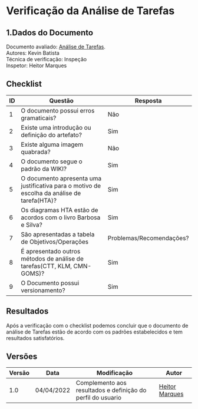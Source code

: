 # Verificação da Análise de Tarefas

## 1.Dados do Documento
Documento avaliado: [Análise de Tarefas](../analise_requisitos/AnaliseHierarquicaDeTarefas.md). <br>
Autores: Kevin Batista<br>
Técnica de verificação: Inspeção<br>
Inspetor: Heitor Marques<br>

## Checklist
|ID|Questão|Resposta|
|--|--|--|
|1|O documento possui erros gramaticais?|Não|
|2|Existe uma introdução ou definição do artefato?|Sim|
|3|Existe alguma imagem quabrada?|Não|
|4|O documento segue o padrão da WIKI?|Sim|
|5|O documento apresenta uma justificativa para o motivo de escolha da análise de tarefa(HTA)?|Sim|
|6|Os diagramas HTA estão de acordos com o livro Barbosa e Silva?|Sim|
|7|São apresentadas a tabela de Objetivos/Operações	| Problemas/Recomendações?|Sim|
|8|É apresentado outros métodos de análise de tarefas(CTT, KLM, CMN-GOMS)?|Sim|
|9|O Documento possui versionamento?|Sim|

## Resultados
Após a verificação com o checklist podemos concluir que o documento de análise de Tarefas estão de acordo com os padrões estabelecidos e tem resultados satisfatórios.

## Versões
| Versão | Data | Modificação | Autor |
|--|--|--|--|
| 1.0 | 04/04/2022 | Complemento aos resultados e definição do perfil do usuario |[Heitor Marques](github.com/heitormsb) |